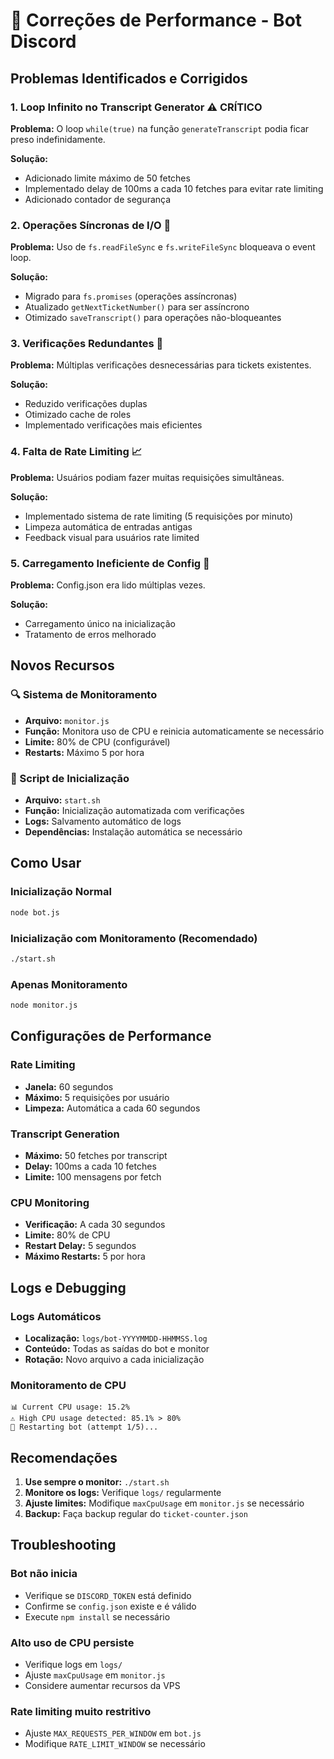 # 🔧 Correções de Performance - Bot Discord

## Problemas Identificados e Corrigidos

### 1. **Loop Infinito no Transcript Generator** ⚠️ CRÍTICO
**Problema:** O loop `while(true)` na função `generateTranscript` podia ficar preso indefinidamente.

**Solução:**
- Adicionado limite máximo de 50 fetches
- Implementado delay de 100ms a cada 10 fetches para evitar rate limiting
- Adicionado contador de segurança

### 2. **Operações Síncronas de I/O** 🐌
**Problema:** Uso de `fs.readFileSync` e `fs.writeFileSync` bloqueava o event loop.

**Solução:**
- Migrado para `fs.promises` (operações assíncronas)
- Atualizado `getNextTicketNumber()` para ser assíncrono
- Otimizado `saveTranscript()` para operações não-bloqueantes

### 3. **Verificações Redundantes** 🔄
**Problema:** Múltiplas verificações desnecessárias para tickets existentes.

**Solução:**
- Reduzido verificações duplas
- Otimizado cache de roles
- Implementado verificações mais eficientes

### 4. **Falta de Rate Limiting** 📈
**Problema:** Usuários podiam fazer muitas requisições simultâneas.

**Solução:**
- Implementado sistema de rate limiting (5 requisições por minuto)
- Limpeza automática de entradas antigas
- Feedback visual para usuários rate limited

### 5. **Carregamento Ineficiente de Config** 📁
**Problema:** Config.json era lido múltiplas vezes.

**Solução:**
- Carregamento único na inicialização
- Tratamento de erros melhorado

## Novos Recursos

### 🔍 Sistema de Monitoramento
- **Arquivo:** `monitor.js`
- **Função:** Monitora uso de CPU e reinicia automaticamente se necessário
- **Limite:** 80% de CPU (configurável)
- **Restarts:** Máximo 5 por hora

### 🚀 Script de Inicialização
- **Arquivo:** `start.sh`
- **Função:** Inicialização automatizada com verificações
- **Logs:** Salvamento automático de logs
- **Dependências:** Instalação automática se necessário

## Como Usar

### Inicialização Normal
```bash
node bot.js
```

### Inicialização com Monitoramento (Recomendado)
```bash
./start.sh
```

### Apenas Monitoramento
```bash
node monitor.js
```

## Configurações de Performance

### Rate Limiting
- **Janela:** 60 segundos
- **Máximo:** 5 requisições por usuário
- **Limpeza:** Automática a cada 60 segundos

### Transcript Generation
- **Máximo:** 50 fetches por transcript
- **Delay:** 100ms a cada 10 fetches
- **Limite:** 100 mensagens por fetch

### CPU Monitoring
- **Verificação:** A cada 30 segundos
- **Limite:** 80% de CPU
- **Restart Delay:** 5 segundos
- **Máximo Restarts:** 5 por hora

## Logs e Debugging

### Logs Automáticos
- **Localização:** `logs/bot-YYYYMMDD-HHMMSS.log`
- **Conteúdo:** Todas as saídas do bot e monitor
- **Rotação:** Novo arquivo a cada inicialização

### Monitoramento de CPU
```
📊 Current CPU usage: 15.2%
⚠️ High CPU usage detected: 85.1% > 80%
🔄 Restarting bot (attempt 1/5)...
```

## Recomendações

1. **Use sempre o monitor:** `./start.sh`
2. **Monitore os logs:** Verifique `logs/` regularmente
3. **Ajuste limites:** Modifique `maxCpuUsage` em `monitor.js` se necessário
4. **Backup:** Faça backup regular do `ticket-counter.json`

## Troubleshooting

### Bot não inicia
- Verifique se `DISCORD_TOKEN` está definido
- Confirme se `config.json` existe e é válido
- Execute `npm install` se necessário

### Alto uso de CPU persiste
- Verifique logs em `logs/`
- Ajuste `maxCpuUsage` em `monitor.js`
- Considere aumentar recursos da VPS

### Rate limiting muito restritivo
- Ajuste `MAX_REQUESTS_PER_WINDOW` em `bot.js`
- Modifique `RATE_LIMIT_WINDOW` se necessário 